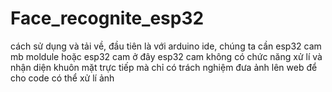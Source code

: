 # Face_recognite_esp32
cách sử dụng và tải về, đầu tiên là với arduino ide, chúng ta cần esp32 cam mb moldule hoặc esp32 cam  ở đây esp32 cam không có chức năng xử lí và nhận diện khuôn mặt trực tiếp mà chỉ có trách nghiệm đưa ảnh lên web để cho code có thể xử lí ảnh

